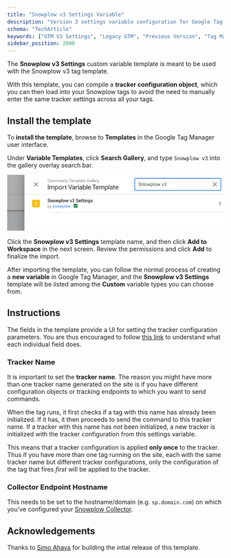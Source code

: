 ```yaml
---
title: "Snowplow v3 Settings Variable"
description: "Version 3 settings variable configuration for Google Tag Manager behavioral event tracking."
schema: "TechArticle"
keywords: ["GTM V3 Settings", "Legacy GTM", "Previous Version", "Tag Manager", "GTM Configuration", "Settings Variable"]
sidebar_position: 2000
---
```


The **Snowplow v3 Settings** custom variable template is meant to be used with the Snowplow v3 tag template.

With this template, you can compile a **tracker configuration object**, which you can then load into your Snowplow tags to avoid the need to manually enter the same tracker settings across all your tags.

## Install the template

To **install the template**, browse to **Templates** in the Google Tag Manager user interface.

Under **Variable Templates**, click **Search Gallery**, and type `Snowplow v3` into the gallery overlay search bar.

![search Snowplow v3 Settings in GTM gallery](images/search_snowplow_v3_settings.png)

Click the **Snowplow v3 Settings** template name, and then click **Add to Workspace** in the next screen. Review the permissions and click **Add** to finalize the import.

After importing the template, you can follow the normal process of creating a **new variable** in Google Tag Manager, and the **Snowplow v3 Settings** template will be listed among the **Custom** variable types you can choose from.

## Instructions

The fields in the template provide a UI for setting the tracker configuration parameters. You are thus encouraged to follow [this link](/docs/sources/trackers/web-trackers/tracker-setup/initialization-options/index.md) to understand what each individual field does.

### Tracker Name

It is important to set the **tracker name**. The reason you might have more than one tracker name generated on the site is if you have different configuration objects or tracking endpoints to which you want to send commands.

When the tag runs, it first checks if a tag with this name has already been initialized. If it has, it then proceeds to send the command to this tracker name. If a tracker with this name has _not_ been initialized, a new tracker is initialized with the tracker configuration from this settings variable.

This means that a tracker configuration is applied **only once** to the tracker. Thus if you have more than one tag running on the site, each with the same tracker name but different tracker configurations, only the configuration of the tag that fires _first_ will be applied to the tracker.

### Collector Endpoint Hostname

This needs to be set to the hostname/domain (e.g. `sp.domain.com`) on which you’ve configured your [Snowplow Collector](/docs/pipeline/collector/index.md).

## Acknowledgements

Thanks to [Simo Ahava](https://www.simoahava.com/) for building the intial release of this template.
